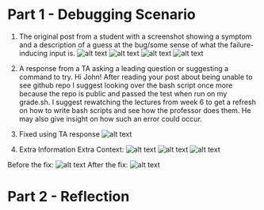 # Part 1 - Debugging Scenario
1. The original post from a student with a screenshot showing a symptom and a description of a guess at the bug/some sense of what the failure-inducing input is.
![alt text](1.png)
![alt text](2.png)
![alt text](3.png)
![alt text](4.png)

2. A response from a TA asking a leading question or suggesting a command to try.
Hi John! After reading your post about being unable to see github repo I suggest looking over the bash script once more because the repo is public and passed the test when run on my grade.sh. I suggest rewatching the lectures from week 6 to get a refresh on how to write bash scripts and see how the professor does them. He may also give insight on how such an error could occur.

3. Fixed using TA response
![alt text](5.png)

4. Extra Information
Extra Context:
![alt text](file.png)
![alt text](list.png)
![alt text](test.png)

Before the fix:
![alt text](before.png)
After the fix:
![alt text](after.png)

# Part 2 - Reflection
